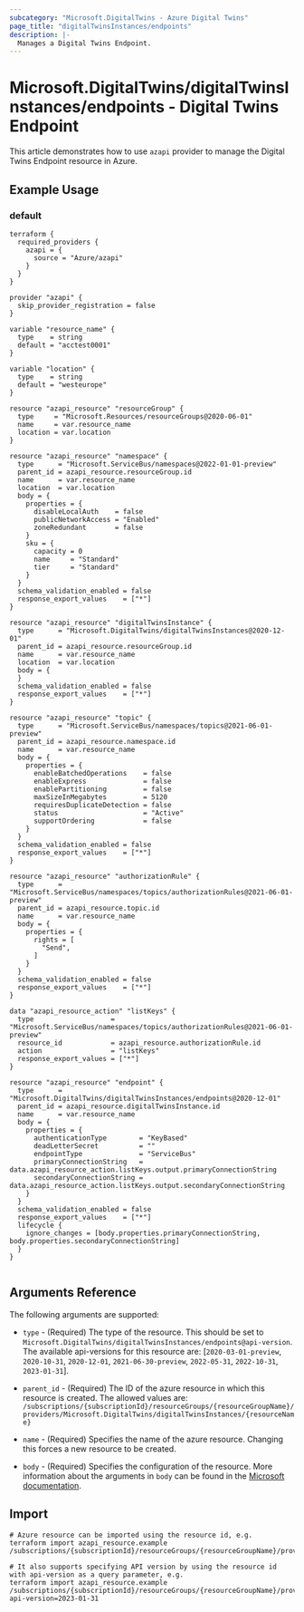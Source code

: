 ```yaml
---
subcategory: "Microsoft.DigitalTwins - Azure Digital Twins"
page_title: "digitalTwinsInstances/endpoints"
description: |-
  Manages a Digital Twins Endpoint.
---
```


# Microsoft.DigitalTwins/digitalTwinsInstances/endpoints - Digital Twins Endpoint

This article demonstrates how to use `azapi` provider to manage the Digital Twins Endpoint resource in Azure.

## Example Usage

### default

```hcl
terraform {
  required_providers {
    azapi = {
      source = "Azure/azapi"
    }
  }
}

provider "azapi" {
  skip_provider_registration = false
}

variable "resource_name" {
  type    = string
  default = "acctest0001"
}

variable "location" {
  type    = string
  default = "westeurope"
}

resource "azapi_resource" "resourceGroup" {
  type     = "Microsoft.Resources/resourceGroups@2020-06-01"
  name     = var.resource_name
  location = var.location
}

resource "azapi_resource" "namespace" {
  type      = "Microsoft.ServiceBus/namespaces@2022-01-01-preview"
  parent_id = azapi_resource.resourceGroup.id
  name      = var.resource_name
  location  = var.location
  body = {
    properties = {
      disableLocalAuth    = false
      publicNetworkAccess = "Enabled"
      zoneRedundant       = false
    }
    sku = {
      capacity = 0
      name     = "Standard"
      tier     = "Standard"
    }
  }
  schema_validation_enabled = false
  response_export_values    = ["*"]
}

resource "azapi_resource" "digitalTwinsInstance" {
  type      = "Microsoft.DigitalTwins/digitalTwinsInstances@2020-12-01"
  parent_id = azapi_resource.resourceGroup.id
  name      = var.resource_name
  location  = var.location
  body = {
  }
  schema_validation_enabled = false
  response_export_values    = ["*"]
}

resource "azapi_resource" "topic" {
  type      = "Microsoft.ServiceBus/namespaces/topics@2021-06-01-preview"
  parent_id = azapi_resource.namespace.id
  name      = var.resource_name
  body = {
    properties = {
      enableBatchedOperations    = false
      enableExpress              = false
      enablePartitioning         = false
      maxSizeInMegabytes         = 5120
      requiresDuplicateDetection = false
      status                     = "Active"
      supportOrdering            = false
    }
  }
  schema_validation_enabled = false
  response_export_values    = ["*"]
}

resource "azapi_resource" "authorizationRule" {
  type      = "Microsoft.ServiceBus/namespaces/topics/authorizationRules@2021-06-01-preview"
  parent_id = azapi_resource.topic.id
  name      = var.resource_name
  body = {
    properties = {
      rights = [
        "Send",
      ]
    }
  }
  schema_validation_enabled = false
  response_export_values    = ["*"]
}

data "azapi_resource_action" "listKeys" {
  type                   = "Microsoft.ServiceBus/namespaces/topics/authorizationRules@2021-06-01-preview"
  resource_id            = azapi_resource.authorizationRule.id
  action                 = "listKeys"
  response_export_values = ["*"]
}

resource "azapi_resource" "endpoint" {
  type      = "Microsoft.DigitalTwins/digitalTwinsInstances/endpoints@2020-12-01"
  parent_id = azapi_resource.digitalTwinsInstance.id
  name      = var.resource_name
  body = {
    properties = {
      authenticationType        = "KeyBased"
      deadLetterSecret          = ""
      endpointType              = "ServiceBus"
      primaryConnectionString   = data.azapi_resource_action.listKeys.output.primaryConnectionString
      secondaryConnectionString = data.azapi_resource_action.listKeys.output.secondaryConnectionString
    }
  }
  schema_validation_enabled = false
  response_export_values    = ["*"]
  lifecycle {
    ignore_changes = [body.properties.primaryConnectionString, body.properties.secondaryConnectionString]
  }
}


```



## Arguments Reference

The following arguments are supported:

* `type` - (Required) The type of the resource. This should be set to `Microsoft.DigitalTwins/digitalTwinsInstances/endpoints@api-version`. The available api-versions for this resource are: [`2020-03-01-preview`, `2020-10-31`, `2020-12-01`, `2021-06-30-preview`, `2022-05-31`, `2022-10-31`, `2023-01-31`].

* `parent_id` - (Required) The ID of the azure resource in which this resource is created. The allowed values are:  
  `/subscriptions/{subscriptionId}/resourceGroups/{resourceGroupName}/providers/Microsoft.DigitalTwins/digitalTwinsInstances/{resourceName}`

* `name` - (Required) Specifies the name of the azure resource. Changing this forces a new resource to be created.

* `body` - (Required) Specifies the configuration of the resource. More information about the arguments in `body` can be found in the [Microsoft documentation](https://learn.microsoft.com/en-us/azure/templates/Microsoft.DigitalTwins/digitalTwinsInstances/endpoints?pivots=deployment-language-terraform).

## Import

 ```shell
 # Azure resource can be imported using the resource id, e.g.
 terraform import azapi_resource.example /subscriptions/{subscriptionId}/resourceGroups/{resourceGroupName}/providers/Microsoft.DigitalTwins/digitalTwinsInstances/{resourceName}/endpoints/{resourceName}
 
 # It also supports specifying API version by using the resource id with api-version as a query parameter, e.g.
 terraform import azapi_resource.example /subscriptions/{subscriptionId}/resourceGroups/{resourceGroupName}/providers/Microsoft.DigitalTwins/digitalTwinsInstances/{resourceName}/endpoints/{resourceName}?api-version=2023-01-31
 ```
